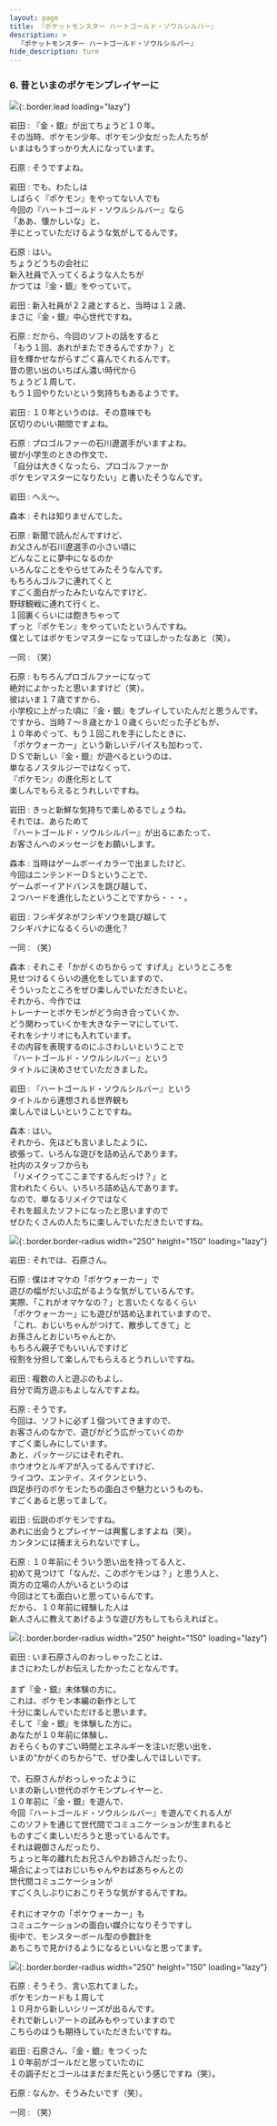 ```yaml
---
layout: page
title: 『ポケットモンスター ハートゴールド・ソウルシルバー』
description: >
  『ポケットモンスター ハートゴールド・ソウルシルバー』
hide_description: ture
---
```


### 6. 昔といまのポケモンプレイヤーに

![](/interviews/jp/nds/ipkj/vol1/img/mainvisual6.jpg){:.border.lead loading="lazy"}

岩田
: 『金・銀』が出てちょうど１０年。<br>その当時、ポケモン少年、ポケモン少女だった人たちが<br>いまはもうすっかり大人になっています。

石原
: そうですよね。

岩田
: でも、わたしは<br>しばらく『ポケモン』をやってない人でも<br>今回の『ハートゴールド・ソウルシルバー』なら<br>「ああ、懐かしいな」と、<br>手にとっていただけるような気がしてるんです。

石原
: はい。<br>ちょうどうちの会社に<br>新入社員で入ってくるような人たちが<br>かつては『金・銀』をやっていて。

岩田
: 新入社員が２２歳とすると、当時は１２歳、<br>まさに『金・銀』中心世代ですね。

石原
: だから、今回のソフトの話をすると<br>「もう１回、あれがまたできるんですか？」と<br>目を輝かせながらすごく喜んでくれるんです。<br>昔の思い出のいちばん濃い時代から<br>ちょうど１周して、<br>もう１回やりたいという気持ちもあるようです。

岩田
: １０年というのは、その意味でも<br>区切りのいい期間ですよね。

石原
: プロゴルファーの石川遼選手がいますよね。<br>彼が小学生のときの作文で、<br>「自分は大きくなったら、プロゴルファーか<br>ポケモンマスターになりたい」と書いたそうなんです。

岩田
: へえ〜。

森本
: それは知りませんでした。

石原
: 新聞で読んだんですけど、<br>お父さんが石川遼選手の小さい頃に<br>どんなことに夢中になるのか<br>いろんなことをやらせてみたそうなんです。<br>もちろんゴルフに連れてくと<br>すごく面白がったみたいなんですけど、<br>野球観戦に連れて行くと、<br>１回裏くらいには飽きちゃって<br>ずっと『ポケモン』をやっていたというんですね。<br>僕としてはポケモンマスターになってほしかったなあと（笑）。

一同
: （笑）

石原
: もちろんプロゴルファーになって<br>絶対によかったと思いますけど（笑）。<br>彼はいま１７歳ですから、<br>小学校に上がった頃に『金・銀』をプレイしていたんだと思うんです。<br>ですから、当時７〜８歳とか１０歳くらいだった子どもが、<br>１０年めぐって、もう１回これを手にしたときに、<br>「ポケウォーカー」という新しいデバイスも加わって、<br>ＤＳで新しい『金・銀』が遊べるというのは、<br>単なるノスタルジーではなくって、<br>『ポケモン』の進化形として<br>楽しんでもらえるとうれしいですね。

岩田
: きっと新鮮な気持ちで楽しめるでしょうね。<br>それでは、あらためて<br>『ハートゴールド・ソウルシルバー』が出るにあたって、<br>お客さんへのメッセージをお願いします。

森本
: 当時はゲームボーイカラーで出ましたけど、<br>今回はニンテンドーＤＳということで、<br>ゲームボーイアドバンスを跳び越して、<br>２つハードを進化したということですから・・・。

岩田
: フシギダネがフシギソウを跳び越して<br>フシギバナになるくらいの進化？

一同
: （笑）

森本
: それこそ「かがくのちからって すげえ」というところを<br>見せつけるくらいの進化をしていますので、<br>そういったところをぜひ楽しんでいただきたいと。<br>それから、今作では<br>トレーナーとポケモンがどう向き合っていくか、<br>どう関わっていくかを大きなテーマにしていて、<br>それをシナリオにも入れています。<br>その内容を表現するのにふさわしいということで<br>『ハートゴールド・ソウルシルバー』という<br>タイトルに決めさせていただきました。

岩田
: 『ハートゴールド・ソウルシルバー』という<br>タイトルから連想される世界観も<br>楽しんでほしいということですね。

森本
: はい。<br>それから、先ほども言いましたように、<br>欲張って、いろんな遊びを詰め込んであります。<br>社内のスタッフからも<br>「リメイクってここまでするんだっけ？」と<br>言われたくらい、いろいろ詰め込んであります。<br>なので、単なるリメイクではなく<br>それを超えたソフトになったと思いますので<br>ぜひたくさんの人たちに楽しんでいただきたいですね。

![](/interviews/jp/nds/ipkj/vol1/img/photo12.jpg){:.border.border-radius width="250" height="150" loading="lazy"}

岩田
: それでは、石原さん。

石原
: 僕はオマケの「ポケウォーカー」で<br>遊びの幅がだいぶ広がるような気がしているんです。<br>実際、「これがオマケなの？」と言いたくなるくらい<br>「ポケウォーカー」にも遊びが詰め込まれていますので、<br>「これ、おじいちゃんがつけて、散歩してきて」と<br>お孫さんとおじいちゃんとか、<br>もちろん親子でもいいんですけど<br>役割を分担して楽しんでもらえるとうれしいですね。

岩田
: 複数の人と遊ぶのもよし、<br>自分で両方遊ぶもよしなんですよね。

石原
: そうです。<br>今回は、ソフトに必ず１個ついてきますので、<br>お客さんのなかで、遊びがどう広がっていくのか<br>すごく楽しみにしています。<br>あと、パッケージにはそれぞれ、<br>ホウオウとルギアが入ってるんですけど、<br>ライコウ、エンテイ、スイクンという、<br>四足歩行のポケモンたちの面白さや魅力というものも、<br>すごくあると思ってまして。

岩田
: 伝説のポケモンですね。<br>あれに出会うとプレイヤーは興奮しますよね（笑）。<br>カンタンには捕まえられないですし。

石原
: １０年前にそういう思い出を持ってる人と、<br>初めて見つけて「なんだ、このポケモンは？」と思う人と、<br>両方の立場の人がいるというのは<br>今回はとても面白いと思っているんです。<br>だから、１０年前に経験した人は<br>新人さんに教えてあげるような遊び方もしてもらえればと。

![](/interviews/jp/nds/ipkj/vol1/img/photo13.jpg){:.border.border-radius width="250" height="150" loading="lazy"}

岩田
: いま石原さんのおっしゃったことは、<br>まさにわたしがお伝えしたかったことなんです。<br>&nbsp;<br>まず『金・銀』未体験の方に。<br>これは、ポケモン本編の新作として<br>十分に楽しんでいただけると思います。<br>そして『金・銀』を体験した方に。<br>あなたが１０年前に体験し、<br>おそらくものすごい時間とエネルギーを注いだ思い出を、<br>いまの“かがくのちから”で、ぜひ楽しんでほしいです。<br>&nbsp;<br>で、石原さんがおっしゃったように<br>いまの新しい世代のポケモンプレイヤーと、<br>１０年前に『金・銀』を遊んで、<br>今回『ハートゴールド・ソウルシルバー』を遊んでくれる人が<br>このソフトを通じて世代間でコミュニケーションが生まれると<br>ものすごく楽しいだろうと思っているんです。<br>それは親御さんだったり、<br>ちょっと年の離れたお兄さんやお姉さんだったり、<br>場合によってはおじいちゃんやおばあちゃんとの<br>世代間コミュニケーションが<br>すごく久しぶりにおこりそうな気がするんですね。<br>&nbsp;<br>それにオマケの「ポケウォーカー」も<br>コミュニケーションの面白い媒介になりそうですし<br>街中で、モンスターボール型の歩数計を<br>あちこちで見かけるようになるといいなと思ってます。

![](/interviews/jp/nds/ipkj/vol1/img/photo14.jpg){:.border.border-radius width="250" height="150" loading="lazy"}

石原
: そうそう、言い忘れてました。<br>ポケモンカードも１周して<br>１０月から新しいシリーズが出るんです。<br>それで新しいアートの試みもやっていますので<br>こちらのほうも期待していただきたいですね。

岩田
: 石原さん、『金・銀』をつくった<br>１０年前がゴールだと思っていたのに<br>その調子だとゴールはまだまだ先という感じですね（笑）。

石原
: なんか、そうみたいです（笑）。

一同
: （笑）

